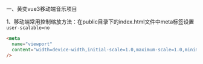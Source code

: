 一、黄奕vue3移动端音乐项目

1、移动端常用控制缩放方法：在public目录下的index.html文件中meta标签设置`user-scalable=no`

```html
<meta 
  name="viewport"
  content="width=device-width,initial-scale=1.0,maximum-scale=1.0,minimum-scale=1.0,user-scalable=no"
/>
```

